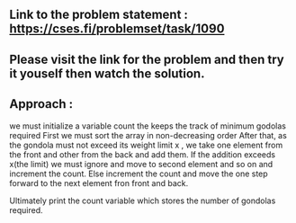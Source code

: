 Link to the problem statement : https://cses.fi/problemset/task/1090
------------------------------------------------------------------------------------------------------------------
Please visit the link for the problem and then try it youself then watch the solution.
-----------------------------------------------------------------------------------------------------------------
Approach :
--------------------------------------------------------------------------------------------------------------------------------
we must initialize a variable count the keeps the track of minimum godolas required
First we must sort the array in non-decreasing order
After that, as the gondola must not exceed its weight limit x , we take one element from the front and other from the back and add them.
If the addition exceeds x(the limit) we must ignore and move to second element and so on and increment the count.
Else increment the count and move the one step forward to the next element fron front and back.


Ultimately print the count variable which stores the number of gondolas required.
